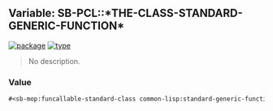 ## Variable: SB-PCL::\*THE-CLASS-STANDARD-GENERIC-FUNCTION\*
[![package](https://img.shields.io/badge/Package-SB--PCL-5f9ea0.svg?style=social&colorA=999999)](../) [![type](https://img.shields.io/badge/Type-Variable-5f9ea0.svg?style=social&colorA=999999)](../#variable) 

> No description.

### Value
```cl
#<sb-mop:funcallable-standard-class common-lisp:standard-generic-function>
```
